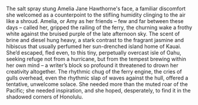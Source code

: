 The salt spray stung Amelia Jane Hawthorne's face, a familiar discomfort she welcomed as a counterpoint to the stifling humidity clinging to the air like a shroud.  Amelia, or Amy as her friends – few and far between these days – called her, gripped the railing of the ferry, the churning wake a frothy white against the bruised purple of the late afternoon sky.  The scent of brine and diesel hung heavy, a stark contrast to the fragrant jasmine and hibiscus that usually perfumed her sun-drenched island home of Kauai.  She’d escaped, fled even, to this tiny, perpetually overcast isle of Oahu, seeking refuge not from a hurricane, but from the tempest brewing within her own mind – a writer’s block so profound it threatened to drown her creativity altogether.  The rhythmic chug of the ferry engine, the cries of gulls overhead, even the rhythmic slap of waves against the hull, offered a tentative, unwelcome solace.  She needed more than the muted roar of the Pacific; she needed inspiration, and she hoped, desperately, to find it in the shadowed corners of Honolulu.
